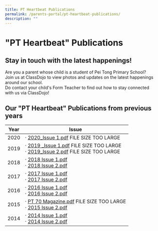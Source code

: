 ```yaml
---
title: PT Heartbeat Publications
permalink: /parents-portal/pt-heartbeat-publications/
description: ""
---
```

# "PT Heartbeat" Publications


## Stay in touch with the latest happenings!    


Are you a parent whose child is a student of Pei Tong Primary School?  
Join us at ClassDojo to view photos and updates on the latest happenings around our school.  
Do contact your child's Form Teacher to find out how to stay connected with us via ClassDojo!  

## Our "PT Heartbeat" Publications from previous years

<table>
<thead>
  <tr>
    <th>Year</th>
    <th>Issue</th>
  </tr>
</thead>
<tbody>
  <tr>
    <td>2020</td>
    <td>·       <a href="https://peitongpri-moe-edu-sg-admin.cwp.sg/qql/slot/u575/2020/2020_Issue%201.pdf">2020_Issue 1.pdf</a> FILE SIZE TOO LARGE<br> </td>
  </tr>
  <tr>
    <td>2019</td>
    <td>·       <a href="https://peitongpri-moe-edu-sg-admin.cwp.sg/qql/slot/u575/2020/2019%20_Issue%201.pdf">2019 _Issue 1.pdf</a> FILE SIZE TOO LARGE<br>·       <a href="https://peitongpri-moe-edu-sg-admin.cwp.sg/qql/slot/u575/2020/2019_Issue%202.pdf">2019_Issue 2.pdf</a> FILE SIZE TOO LARGE<br> </td>
  </tr>
  <tr>
    <td>2018</td>
    <td>·       <a href="/files/Parents%20Portal/2018%20Issue%201.pdf">2018 Issue 1.pdf</a><br>·       <a href="/files/Parents%20Portal/2018%20Issue%202.pdf">2018 Issue 2.pdf</a><br> </td>
  </tr>
  <tr>
    <td>2017</td>
    <td>·       <a href="/files/Parents%20Portal/2017%20Issue%201.pdf">2017 Issue 1.pdf</a><br>·       <a href="/files/Parents%20Portal/2017%20Issue%202.pdf">2017 Issue 2.pdf</a><br> </td>
  </tr>
  <tr>
    <td>2016</td>
    <td>·       <a href="/files/Parents%20Portal/2016%20Issue%201.pdf">2016 Issue 1.pdf</a><br>·       <a href="/files/Parents%20Portal/2016%20Issue%202.pdf">2016 Issue 2.pdf</a><br> </td>
  </tr>
  <tr>
    <td>2015</td>
    <td>·       <a href="https://peitongpri-moe-edu-sg-admin.cwp.sg/qql/slot/u575/PT%20Heartbeat/PT%2070%20Magazine.pdf">PT 70 Magazine.pdf</a> FILE SIZE TOO LARGE<br>·       <a href="/files/Parents%20Portal/2015%20Issue%202.pdf">2015 Issue 2.pdf</a><br></td>
  </tr>
  <tr>
    <td>2014</td>
    <td>·       <a href="/files/Parents%20Portal/2014%20Issue%201.pdf">2014 Issue 1.pdf</a><br>·       <a href="/files/Parents%20Portal/2014%20Issue%202.pdf">2014 Issue 2.pdf</a></td>
  </tr>
</tbody>
</table>